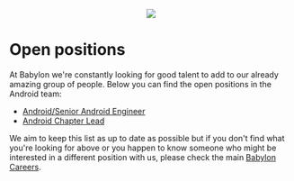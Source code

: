 <p align="center">
<img src="../../logo.png">
</p>

Open positions
==================================

At Babylon we're constantly looking for good talent to add to our already
amazing group of people. Below you can find the open positions in the
Android team:

- [Android/Senior Android Engineer](android_engineer.md)
- [Android Chapter Lead](android_chapter_lead.md)

We aim to keep this list as up to date as possible but if you don't find
what you're looking for above or you happen to know someone who might be 
interested in a different position with us, please check the main 
[Babylon Careers](https://www.babylonhealth.com/careers-hub/careers-hub/vacancies).
